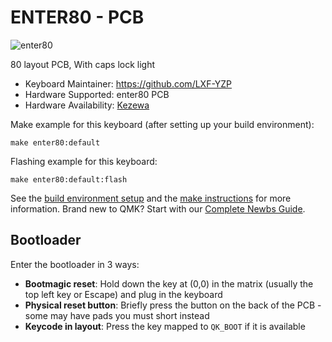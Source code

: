 # ENTER80 - PCB

![enter80](https://i.imgur.com/rH9m5Ysh.jpg)

80 layout PCB, With caps lock light

* Keyboard Maintainer: https://github.com/LXF-YZP
* Hardware Supported: enter80 PCB
* Hardware Availability: [Kezewa](https://kezewa.com/)

Make example for this keyboard (after setting up your build environment):
    
    make enter80:default
    
Flashing example for this keyboard:

    make enter80:default:flash
    
See the [build environment setup](https://docs.qmk.fm/#/getting_started_build_tools) and the [make instructions](https://docs.qmk.fm/#/getting_started_make_guide) for more information. Brand new to QMK? Start with our [Complete Newbs Guide](https://docs.qmk.fm/#/newbs).

## Bootloader

Enter the bootloader in 3 ways:

* **Bootmagic reset**: Hold down the key at (0,0) in the matrix (usually the top left key or Escape) and plug in the keyboard
* **Physical reset button**: Briefly press the button on the back of the PCB - some may have pads you must short instead
* **Keycode in layout**: Press the key mapped to `QK_BOOT` if it is available
